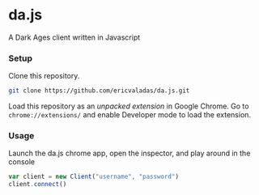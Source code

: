# da.js
A Dark Ages client written in Javascript

### Setup
Clone this repository.
```sh
git clone https://github.com/ericvaladas/da.js.git
```
Load this repository as an _unpacked extension_ in Google Chrome.
Go to `chrome://extensions/` and enable Developer mode to load the extension.

### Usage
Launch the da.js chrome app, open the inspector, and play around in the console
```js
var client = new Client("username", "password")
client.connect()
```
